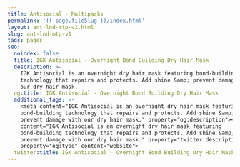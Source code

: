 ```yaml
---
title: Antisocial - Multipacks
permalink: '{{ page.fileSlug }}/index.html'
layout: ant-lnd-mtp-v1.html
slug: ant-lnd-mtp-v1
tags: pages
seo:
  noindex: false
  title: IGK Antisocial - Overnight Bond Building Dry Hair Mask
  description: >-
    IGK Antisocial is an overnight dry hair mask featuring bond-building
    technology that repairs and protects. Add shine &amp; prevent damage with
    our dry hair mask.
  og:title: IGK Antisocial - Overnight Bond Building Dry Hair Mask
  additional_tags: >-
    <meta content="IGK Antisocial is an overnight dry hair mask featuring
    bond-building technology that repairs and protects. Add shine &amp;amp;
    prevent damage with our dry hair mask." property="og:description"><meta
    content="IGK Antisocial is an overnight dry hair mask featuring
    bond-building technology that repairs and protects. Add shine &amp;amp;
    prevent damage with our dry hair mask." property="twitter:description"><meta
    property="og:type" content="website">
  twitter:title: IGK Antisocial - Overnight Bond Building Dry Hair Mask
---
```



